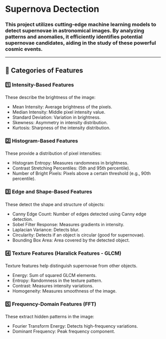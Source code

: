# Supernova Dectection

### This project utilizes cutting-edge machine learning models to detect supernovae in astronomical images. By analyzing patterns and anomalies, it efficiently identifies potential supernovae candidates, aiding in the study of these powerful cosmic events.
---

## 🔹 Categories of Features

### 1️⃣ Intensity-Based Features

These describe the brightness of the image:

- Mean Intensity: Average brightness of the pixels.
- Median Intensity: Middle pixel intensity value.
- Standard Deviation: Variation in brightness.
- Skewness: Asymmetry in intensity distribution.
- Kurtosis: Sharpness of the intensity distribution.

### 2️⃣ Histogram-Based Features

These provide a distribution of pixel intensities:

- Histogram Entropy: Measures randomness in brightness.
- Contrast Stretching Percentiles: (5th and 95th percentile).
- Number of Bright Pixels: Pixels above a certain threshold (e.g., 90th percentile).

### 3️⃣ Edge and Shape-Based Features

These detect the shape and structure of objects:

- Canny Edge Count: Number of edges detected using Canny edge detection.
- Sobel Filter Response: Measures gradients in intensity.
- Laplacian Variance: Detects blur.
- Circularity: Detects if an object is circular (good for supernovae).
- Bounding Box Area: Area covered by the detected object.

### 4️⃣ Texture Features (Haralick Features - GLCM)

Texture features help distinguish supernovae from other objects.

- Energy: Sum of squared GLCM elements.
- Entropy: Randomness in the texture pattern.
- Contrast: Measures intensity variations.
- Homogeneity: Measures smoothness of the image.

### 5️⃣ Frequency-Domain Features (FFT)

These extract hidden patterns in the image:

- Fourier Transform Energy: Detects high-frequency variations.
- Dominant Frequency: Peak frequency component.
